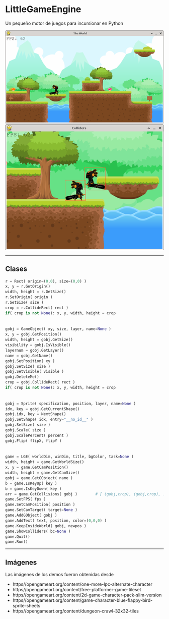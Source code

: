 # LittleGameEngine
Un pequeño motor de juegos para incursionar en Python

![](images/world.png)
![](images/collisions.png)


---
## Clases
```python
r = Rect( origin=(0,0), size=(0,0) )
x, y = r.GetOrigin()
width, height = r.GetSize()
r.SetOrigin( origin )
r.SetSize( size )
crop = r.CollideRect( rect )
if( crop is not None): x, y, width, height = crop


gobj = GameObject( xy, size, layer, name=None )
x, y = gobj.GetPosition()
width, height = gobj.GetSize()
visibility = gobj.IsVisible()
layernum = gobj.GetLayer()
name = gobj.GetName()
gobj.SetPosition( xy )
gobj.SetSize( size )
gobj.SetVisible( visible )
gobj.DeleteMe()
crop = gobj.CollideRect( rect )
if( crop is not None): x, y, width, height = crop


gobj = Sprite( specification, position, layer, name=None )
idx, key = gobj.GetCurrentShape()
gobj.idx, key = NextShape()
gobj.SetShape( idx, entry="__no_id__" )
gobj.SetSize( size )
gobj.Scale( size )
gobj.ScalePercent( percent )
gobj.Flip( flipX, flipY )


game = LGE( worldDim, winDim, title, bgColor, task=None )
width, height = game.GetWorldSize()
x, y = game.GetCamPosition()
width, height = game.GetCamSize()
gobj = game.GetGObject( name )
b = game.IsKeyUp( key )
b = game.IsKeyDown( key )
arr = game.GetCollisions( gobj )        # [ (gobj,crop), (gobj,crop), ...]
game.SetFPS( fps )
game.SetCamPosition( position )
game.SetCamTarget( target=None )
game.AddGObject( gobj )
game.AddText( text, position, color=(0,0,0) )
game.KeepInsideWorld( gobj, newpos )
game.ShowColliders( bc=None )
game.Quit()
game.Run()
```

---
## Imágenes

Las imágenes de los demos fueron obtenidas desde
- https//opengameart.org/content/one-more-lpc-alternate-character
- https//opengameart.org/content/free-platformer-game-tileset
- https//opengameart.org/content/2d-game-character-pack-slim-version
- https//opengameart.org/content/game-character-blue-flappy-bird-sprite-sheets
- https//opengameart.org/content/dungeon-crawl-32x32-tiles

